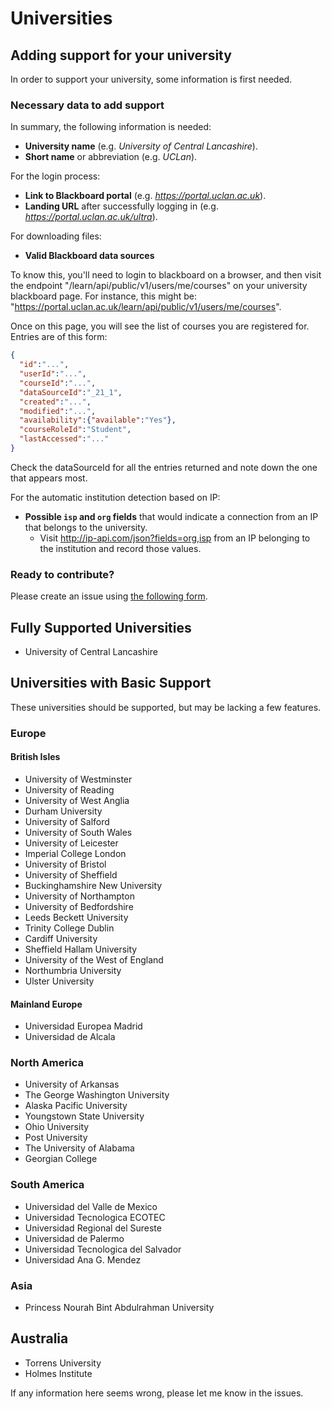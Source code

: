 # Universities



## Adding support for your university

In order to support your university, some information is first needed.



### Necessary data to add support

In summary, the following information is needed:

- **University name** (e.g. *University of Central Lancashire*).
- **Short name** or abbreviation (e.g. *UCLan*).



For the login process:

- **Link to Blackboard portal** (e.g. *https://portal.uclan.ac.uk*).
- **Landing URL** after successfully logging in (e.g. *https://portal.uclan.ac.uk/ultra*).



For downloading files:

- **Valid Blackboard data sources**

To know this, you'll need to login to blackboard on a browser, and then visit the
endpoint "/learn/api/public/v1/users/me/courses" on your university blackboard page.
For instance, this might be: "https://portal.uclan.ac.uk/learn/api/public/v1/users/me/courses".

Once on this page, you will see the list of courses you are registered for. Entries are of this form:

```json
{
  "id":"...",
  "userId":"...",
  "courseId":"...",
  "dataSourceId":"_21_1",
  "created":"...",
  "modified":"...",
  "availability":{"available":"Yes"},
  "courseRoleId":"Student",
  "lastAccessed":"..."
}
```

Check the dataSourceId for all the entries returned and note down the one that appears most.


For the automatic institution detection based on IP:

- **Possible `isp` and `org` fields** that would indicate a connection from an IP that belongs to the university.
   - Visit http://ip-api.com/json?fields=org,isp from an IP belonging to the institution and record those values.



### Ready to contribute?

Please create an issue using [the following form][support-issue].



## Fully Supported Universities

- University of Central Lancashire

## Universities with Basic Support

These universities should be supported, but may be lacking
a few features.

### Europe

#### British Isles

- University of Westminster
- University of Reading
- University of West Anglia
- Durham University
- University of Salford
- University of South Wales
- University of Leicester
- Imperial College London
- University of Bristol
- University of Sheffield
- Buckinghamshire New University
- University of Northampton
- University of Bedfordshire
- Leeds Beckett University
- Trinity College Dublin
- Cardiff University
- Sheffield Hallam University
- University of the West of England
- Northumbria University
- Ulster University

#### Mainland Europe

- Universidad Europea Madrid
- Universidad de Alcala

### North America

- University of Arkansas
- The George Washington University
- Alaska Pacific University
- Youngstown State University
- Ohio University
- Post University
- The University of Alabama
- Georgian College

### South America

- Universidad del Valle de Mexico
- Universidad Tecnologica ECOTEC
- Universidad Regional del Sureste
- Universidad de Palermo
- Universidad Tecnologica del Salvador
- Universidad Ana G. Mendez

### Asia

- Princess Nourah Bint Abdulrahman University


## Australia

- Torrens University
- Holmes Institute

If any information here seems wrong, please let me know in the issues.

[support-issue]: https://github.com/jacobszpz/BlackboardSync/issues/new?assignees=jacobszpz&labels=uni-support&projects=&template=unisupport.yml&title=%5BUniversity+Support%5D%3A+
